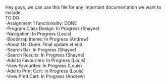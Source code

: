 Hey guys, we can use this file for any important documentation we want to include.
</br>
TO DO:</br>
-Assignment 1 functionality: DONE</br>
-Program Class Design: In Progress (Shayne)</br>
-Navigation: In Progress (Louis)</br>
-Bootstrap theme: In Progress (Andrew)</br>
-About Us: Done. Final update at end.</br>
-Search Bar: In Progress (Shayne)</br>
-Search Results: In Progress (Shayne)</br>
-Add to Favourites: In Progress (Louis) </br>
-View Favourites: In Progress (Louis) </br>
-Add to Print Cart: In Progress (Louis)</br>
-View Print Cart: In Progress (Andrew)</br>

